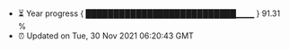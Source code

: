 - ⏳ Year progress { ███████████████████████████▁▁▁ } 91.31 %
- ⏰ Updated on Tue, 30 Nov 2021 06:20:43 GMT

